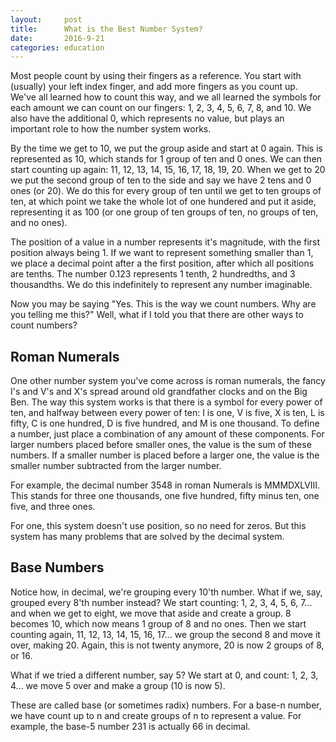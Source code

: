 ```yaml
---
layout:     post
title:      What is the Best Number System?
date:       2016-9-21
categories: education
---
```


Most people count by using their fingers as a reference. You start with (usually) your left index finger, and add more fingers as you count up. We've all learned how to count this way, and we all learned the symbols for each amount we can count on our fingers: 1, 2, 3, 4, 5, 6, 7, 8, and 10. We also have the additional 0, which represents no value, but plays an important role to how the number system works.

By the time we get to 10, we put the group aside and start at 0 again. This is represented as 10, which stands for 1 group of ten and 0 ones. We can then start counting up again: 11, 12, 13, 14, 15, 16, 17, 18, 19, 20. When we get to 20 we put the second group of ten to the side and say we have 2 tens and 0 ones (or 20). We do this for every group of ten until we get to ten groups of ten, at which point we take the whole lot of one hundered and put it aside, representing it as 100 (or one group of ten groups of ten, no groups of ten, and no ones). 

The position of a value in a number represents it's magnitude, with the first position always being 1. If we want to represent something smaller than 1, we place a decimal point after a the first position, after which all positions are tenths. The number 0.123 represents 1 tenth, 2 hundredths, and 3 thousandths. We do this indefinitely to represent any number imaginable.

Now you may be saying "Yes. This is the way we count numbers. Why are you telling me this?" Well, what if I told you that there are other ways to count numbers?

## Roman Numerals

One other number system you've come across is roman numerals, the fancy I's and V's and X's spread around old grandfather clocks and on the Big Ben. The way this system works is that there is a symbol for every power of ten, and halfway between every power of ten: I is one, V is five, X is ten, L is fifty, C is one hundred, D is five hundred, and M is one thousand. To define a number, just place a combination of any amount of these components. For larger numbers placed before smaller ones, the value is the sum of these numbers. If a smaller number is placed before a larger one, the value is the smaller number subtracted from the larger number.

For example, the decimal number 3548 in roman Numerals is MMMDXLVIII. This stands for three one thousands, one five hundred, fifty minus ten, one five, and three ones.

For one, this system doesn't use position, so no need for zeros. But this system has many problems that are solved by the decimal system.

## Base Numbers

Notice how, in decimal, we're grouping every 10'th number. What if we, say, grouped every 8'th number instead? We start counting: 1, 2, 3, 4, 5, 6, 7... and when we get to eight, we move that aside and create a group. 8 becomes 10, which now means 1 group of 8 and no ones. Then we start counting again, 11, 12, 13, 14, 15, 16, 17... we group the second 8 and move it over, making 20. Again, this is not twenty anymore, 20 is now 2 groups of 8, or 16.

What if we tried a different number, say 5? We start at 0, and count: 1, 2, 3, 4... we move 5 over and make a group (10 is now 5).

These are called base (or sometimes radix) numbers. For a base-n number, we have count up to n and create groups of n to represent a value. For example, the base-5 number 231 is actually 66 in decimal.